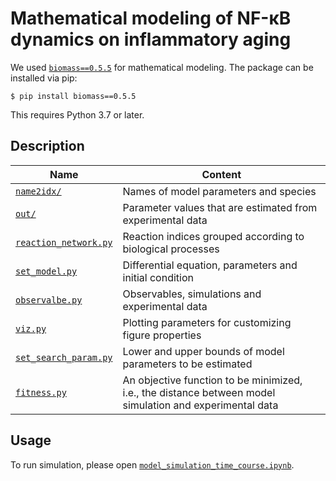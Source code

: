 # Mathematical modeling of NF-κB dynamics on inflammatory aging

We used [`biomass==0.5.5`](https://github.com/biomass-dev/biomass) for mathematical modeling.
The package can be installed via pip:

```
$ pip install biomass==0.5.5
```

This requires Python 3.7 or later.

## Description

| Name                                                           | Content                                                                                                  |
| -------------------------------------------------------------- | -------------------------------------------------------------------------------------------------------- |
| [`name2idx/`](./TNFa_NFkB_model/name2idx/)                     | Names of model parameters and species                                                                    |
| [`out/`](./TNFa_NFkB_model/out/)                               | Parameter values that are estimated from experimental data                                               |
| [`reaction_network.py`](./TNFa_NFkB_model/reaction_network.py) | Reaction indices grouped according to biological processes                                               |
| [`set_model.py`](./TNFa_NFkB_model/set_model.py)               | Differential equation, parameters and initial condition                                                  |
| [`observalbe.py`](./TNFa_NFkB_model/observable.py)             | Observables, simulations and experimental data                                                           |
| [`viz.py`](./TNFa_NFkB_model/viz.py)                           | Plotting parameters for customizing figure properties                                                    |
| [`set_search_param.py`](./TNFa_NFkB_model/set_search_param.py) | Lower and upper bounds of model parameters to be estimated                                               |
| [`fitness.py`](./TNFa_NFkB_model/fitness.py)                   | An objective function to be minimized, i.e., the distance between model simulation and experimental data |

## Usage

To run simulation, please open [`model_simulation_time_course.ipynb`](./model_simulation_time_course.ipynb).
